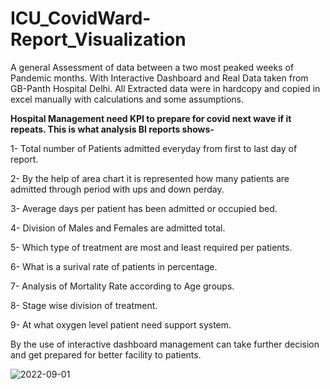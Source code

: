 # ICU_CovidWard-Report_Visualization
A general Assessment of data between a two most peaked weeks of Pandemic months. With Interactive Dashboard and Real Data taken from GB-Panth Hospital Delhi. All Extracted data were in hardcopy and copied in excel manually with calculations and some assumptions.

**Hospital Management need KPI to prepare for covid next wave if it repeats. This is what analysis BI reports shows-**

1- Total number of Patients admitted everyday from first to last day of report.

2- By the help of area chart it is represented how many patients are admitted through period with ups and down perday.

3- Average days per patient has been admitted or occupied bed.

4- Division of Males and Females are admitted total.

5- Which type of treatment are most and least required per patients.

6- What is a surival rate of patients in percentage.

7- Analysis of Mortality Rate according to Age groups.

8- Stage wise division of treatment.

9- At what oxygen level patient need support system.


By the use of interactive dashboard management can take further decision and get prepared for better facility to patients.



![2022-09-01](https://user-images.githubusercontent.com/112419088/194708951-376e7fe6-8a37-4087-9d9c-fee4ed67893f.png)
